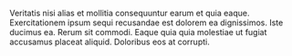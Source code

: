 Veritatis nisi alias et mollitia consequuntur earum et quia eaque. Exercitationem ipsum sequi recusandae est dolorem ea dignissimos. Iste ducimus ea. Rerum sit commodi. Eaque quia quia molestiae ut fugiat accusamus placeat aliquid. Doloribus eos at corrupti.